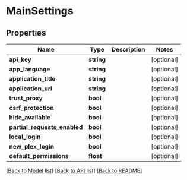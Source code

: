 # MainSettings

## Properties
Name | Type | Description | Notes
------------ | ------------- | ------------- | -------------
**api_key** | **string** |  | [optional] 
**app_language** | **string** |  | [optional] 
**application_title** | **string** |  | [optional] 
**application_url** | **string** |  | [optional] 
**trust_proxy** | **bool** |  | [optional] 
**csrf_protection** | **bool** |  | [optional] 
**hide_available** | **bool** |  | [optional] 
**partial_requests_enabled** | **bool** |  | [optional] 
**local_login** | **bool** |  | [optional] 
**new_plex_login** | **bool** |  | [optional] 
**default_permissions** | **float** |  | [optional] 

[[Back to Model list]](../../README.md#documentation-for-models) [[Back to API list]](../../README.md#documentation-for-api-endpoints) [[Back to README]](../../README.md)

